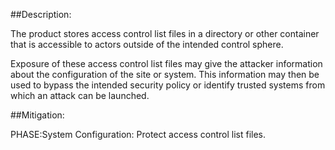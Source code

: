 ##Description:

The product stores access control list files in a directory or other container that is accessible to actors outside of the intended control sphere.

Exposure of these access control list files may give the attacker information about the configuration of the site or system. This information may then be used to bypass the intended security policy or identify trusted systems from which an attack can be launched.

##Mitigation:


PHASE:System Configuration:
Protect access control list files.

